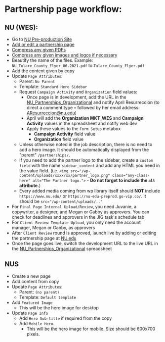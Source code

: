 # Partnership page workflow:

## NU (WES):

- Go to [NU Pre-production Site](https://nu-edu-preprod.go-vip.co/wp-admin/)
- [Add or edit a partnership page](https://nu-edu-preprod.go-vip.co/wp-admin/edit.php?post_type=partnership)
- [Compress any given PDFs](https://smallpdf.com/)
- [Compress any given images and logos if necessary](https://compressor.io/)
- Beautify the name of the files. Example: `NU_Tulare_County_Flyer_06.2021.pdf` to `Tulare_County_Flyer.pdf`
- Add the content given by copy
- Update `Page Attributes`:
    - Parent: `No Parent`
    - Template: `Standard Hero Sidebar`
    - Request `Campaign Activity` and `Organization` field values:
        - Once page is in development, add the URL in the [NU_Partnerships_Organizational](https://docs.google.com/spreadsheets/d/1CEYuLWvMCTCFmRUPbL8ZS9cw-igYbr7VZauYH1utfhQ/edit?ts=5e7e76d5#gid=1054635506) and notify April Resurreccion (to direct a comment type `+` followed by her email address: AResurreccion@nu.edu)
        - April will add the **Organization MKT_WES** and **Campaign Activity** values in the spreadsheet and notify web dev
        - Apply these values to the `Form Setup` metabox
            - **Campaign Activity** field value
            - **Organization** field value
    - Unless otherwise noted in the job description, there is no need to add a hero image. It should be automatically displayed from the "parent" `/partnerships/`.
    - If you need to add the partner logo to the sidebar, create a `custom field` with the name `sidebar_content` and add any HTML you need in the value field. (i.e. `<img src="/wp-content/uploads/xxxx/xx/partner_logo.png" class="any-class-here" alt="The Partner logo.">` - **Do not forget to include the `alt` attribute.**)
    - Every added media coming from wp library itself should **NOT** include `https://www.nu.edu/` or `https://nu-edu-preprod.go-vip.co/`. It should be `src="/wp-content/uploads/.."`
- For `Final Page Internal Upload/Review`, you need Juvanie, a copywriter, a designer, and Megan or Gabby as approvers. You can check for deadlines and approvers in the JIG task's schedule tab
- For `Client Review Template Upload`, you only need the account manager, Megan or Gabby, as approvers
- After `Client Review` round is approved, launch live by adding or editing the partnership page at [NU.edu](https://www.nu.edu/wp-admin/edit.php?post_type=partnership)
- Once the page goes live, switch the development URL to the live URL in the [NU_Partnerships_Organizational](https://docs.google.com/spreadsheets/d/1CEYuLWvMCTCFmRUPbL8ZS9cw-igYbr7VZauYH1utfhQ/edit?ts=5e7e76d5#gid=1054635506) spreadsheet


## NUS
- Create a new page
- Add content from copy
- Update `Page Attributes`:
    - Parent: `(no parent)`
    - Template: `Default template`
- Add `Featured Image`
    - This will be the hero image for desktop
- Update `Page Info`
    - Add `Hero Sub-title` if required from the copy
    - Add `Mobile Hero`.
        - This will be the hero image for mobile. Size should be 600x700 pixels.

